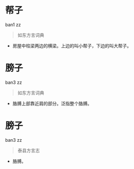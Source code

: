 # 帮子
ban1 zz
> 如东方言词典
- 房屋中柱梁两边的横梁。上边的叫小帮子，下边的叫大帮子。

# 膀子
ban3 zz
> 如东方言词典
- 胳膊上部靠近肩的部分。泛指整个胳膊。

# 膀子
ban3 zz
> 泰县方言志
- 胳膊。
